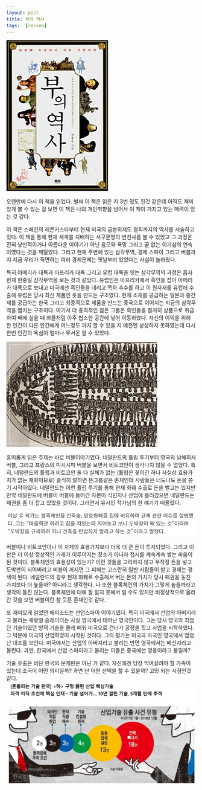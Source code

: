 ```yaml
---
layout: post
title: 부의 역사
tags:  [review]
---
```


![Alt text](/public/post/2019_12_29_history_of_wealth/history_of_wealth.jpg)

오랜만에 다시 이 책을 읽었다. 벌써 이 책은 읽은 지 3번 정도 된것 같은데 아직도 재미있게 볼 수 있는 걸 보면 이 책은 나의 개인취향을 넘어서 이 책이 가지고 있는 매력이 있는 것 같다.

이 책은 스페인의 레콘키스타부터 현재 미국의 금본위제도 철회까지의 역사를 서술하고 있다. 이 책을 통해 현재 세계를 지배하는 서구문명의 변천사를 볼 수 있었고 그 과정은 전혀 낭만적이거나 아름다운 이야기가 아닌 음모와 욕망 그리고 끝 없는 이기심의 연속이였다는 것을 꺠달았다. 그리고 현재 주변에 있는 삼각무역, 경제 스파이 그리고 버블까지 지금 우리가 직면하는 여러 경제문제는 옛날부터 있었다는 사실이 놀라웠다.  

특히 아메리카 대륙과 아프리카 대륙 그리고 유럽 대륙을 잇는 삼각무역의 과정은 흡사 현재 한중일 삼각무역을 보는 것과 같았다. 유럽인은 아프리카에서 흑인을 잡아 아메리카 대륙으로 보내고 미국에선 흑인들을 데리고 목화 추수를 하고 이 원자재를 유럽에 수출해 유럽은 당시 최신 제품인 옷을 만드는 구조였다. 현재 소재를 공급하는 일본과 중간재를 공급하는 한국 그리고 최종적으로 제품을 만드는 중국으로 이어지는 지금의 삼각무역을 뺨치는 구조이다. 여기서 더 충격적인 점은 그들은 흑인들을 철저히 상품으로 취급하여 배에 실을 때 화물처럼 아주 협소한 공간에 넣어 이동하였다. 자신의 이익을 위해 한 인간이 다른 인간에게 어느정도 까지 할 수 있을 지 예전엔 상상하지 못하였는데 다시 한번 인간의 욕심이 얼마나 무서운 알 수 있었다.

![Alt text](/public/post/2019_12_29_history_of_wealth/black_men_carriage.jpg)

흥미롭게 읽은 주제는 바로 버블이야기였다. 네덜란드의 튤립 투기부터 영국의 남해회사 버블, 그리고 프랑스의 미시시피 버블을 보면서 비트코인이 생각나지 않을 수 없었다. 특히, 네덜란드의 튤립과 비트코인 둘 다 실체가 없는 (튤립은 꽃이긴 하나 사실상 효용가치가 없는 재화이므로) 솔직히 말하면 뜬그름같은 존재인데 사람들은 너도나도 돈을 쏟기 시작하였다. 네덜란드는 이런 튤립 투기를 통해 현재 화훼 수출로 돈을 벌고는 있지만 만약 네덜란드에 버블이 버블에 들어간 자본이 식민지나 산업에 흘러갔으면 네덜란드는 패권을 좀 더 잡고 있었을 것이다. 그러면서 유시민 작가님의 한 얘기가 떠올랐다.

![Alt text](/public/post/2019_12_29_history_of_wealth/yoo_si_min.PNG)

버블이나 비트코인이나 이 자체의 효용가치보다 더욱 더 큰 돈이 투자되었다. 그리고 이 판은 더 이상 정상적인 거래가 이루어지는 장소가 아니라 접시를 계속계속 쌓는 싸움이 된 것이다. 블록체인의 효용성이 있는가? 이런 것들을 고려하지 않고 무작정 돈을 넣고 도박판이 되어버리고 버블이 꺼지면 그 피해는 고스란히 일반 사람들이 받고 경제는 경색이 된다. 네덜란드의 경우 현재 화훼로 수출해서 버는 돈의 가치가 당시 패권을 놓친 가치보다 더 높을까? 아니라고 생각한다. 나 또한 블록체인의 가치가 그렇게 높을까라고 생각이 들진 않는다. 블록체인에 대해 잘 알지 못해서 일 수도 있지만 비정상적으로 올라간 것을 보면 버블이란 참 웃픈 존재인것 같다.

또 재미있게 읽었던 에피소드는 산업스파이 이야기였다. 특히 미국에서 산업의 아버지라고 불리는 새뮤얼 슬레이터는 사실 영국에서 태어난 영국인이다. 그는 당시 영국의 최첨단 기술이였던 방적 기술을 몰래 배워 미국으로 건너가 공장을 짓고 사업을 시작하였다. 그 덕분에 미국의 산업혁명이 시작된 것이다. 그의 평가는 미국과 자국인 영국에서 엄청난 대조를 보인다. 미국에서는 산업의 아버지라고 불리는 반면 영국에서는 배신자라고 불린다.
과연, 한국에서 산업 스파이라고 불리는 이들은 중국에선 영웅이라고 불릴까?

기술 유출은 비단 한국의 문제만은 아닌 거 같다. 자신에겐 당장 먹여살려야 할 가족이 있는데 조국이 어떤 의미일까? 과연 난 어떤 선택을 할 수 있을까? 고민 되는 시점인것 같다.
![Alt text](/public/post/2019_12_29_history_of_wealth/industry_spy.PNG)
